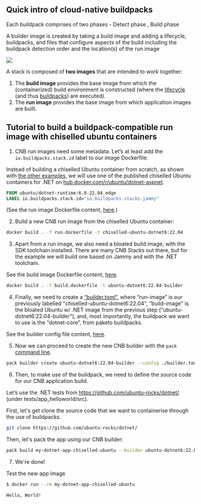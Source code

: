 ## Quick intro of cloud-native buildpacks

Each buildpack comprises of two phases - Detect phase , Build phase

A builder image is created by taking a build image and adding a lifecycle, buildpacks, and files that configure aspects of the build including the buildpack detection order and the location(s) of the run image

![](https://buildpacks.io/docs/concepts/components/create-builder.svg)

A stack is composed of **two images** that are intended to work together:
1. The **build image** provides the base image from which the (containerized) build environment is constructed (where the [lifecycle](https://buildpacks.io/docs/concepts/components/lifecycle/) (and thus [buildpacks](https://buildpacks.io/docs/concepts/components/buildpack/)) are executed).
2. The **run image** provides the base image from which application images are built.

## Tutorial to build a buildpack-compatible run image with chiselled ubuntu containers

1. CNB run images need some metadata. Let’s at least add the `io.buildpacks.stack.id` label to our image Dockerfile:

Instead of building a chiselled Ubuntu container from scratch, as shown with [the other examples](../distroless.dockerfile), we will use one of the published chiselled Ubuntu containers for .NET on [hub.docker.com/r/ubuntu/dotnet-aspnet](https://hub.docker.com/r/ubuntu/dotnet-aspnet).

```Dockerfile
FROM ubuntu/dotnet-runtime:6.0-22.04_edge
LABEL io.buildpacks.stack.id="io.buildpacks.stacks.jammy"
```

(See the run image Dockerfile content, [here](./run.dockerfile).)

2. Build a new CNB run image from the chiselled Ubuntu container:

```sh
docker build . -f run.dockerfile -t chiselled-ubuntu-dotnet6:22.04
```

3. Apart from a run image, we also need a bloated build image, with the SDK toolchain installed.
There are many CNB Stacks out there, but for the example we will build one based on Jammy and with the .NET toolchain.

See the build image Dockerfile content, [here](./build.dockerfile).

```sh
docker build . -f build.dockerfile -t ubuntu-dotnet6:22.04-builder
```

4. Finally, we need to create a [“builder.toml”](./builder.toml), where “run-image” is our previously labelled "chiselled-ubuntu-dotnet6:22.04", “build-image” is the bloated Ubuntu w/ .NET image from the previous step (“ubuntu-dotnet6:22.04-builder”), and, most importantly, the buildpack we want to use is the “dotnet-core”, from paketo buildpacks.

See the builder config file content, [here](./builder.toml).

5. Now we can proceed to create the new CNB builder with the `pack` [command line](https://buildpacks.io/docs/tools/pack/).

```sh
pack builder create ubuntu-dotnet6:22.04-builder --config ./builder.toml -v
```

6. Then, to make use of the buildpack, we need to define the source code for our CNB application build.

Let’s use the .NET tests from https://github.com/ubuntu-rocks/dotnet/ (under tests/app_helloworld/src).

First, let's get clone the source code that we want to containerise through the use of buildpacks.

```sh
git clone https://github.com/ubuntu-rocks/dotnet/
```

Then, let's pack the app using our CNB builder:
```sh
pack build my-dotnet-app-chiselled-ubuntu --builder ubuntu-dotnet6:22.04-builder --path dotnet/tests/app_helloworld/src/
```

7. We're done!

Test the new app image

```sh
$ docker run --rm my-dotnet-app-chiselled-ubuntu

Hello, World!
```
